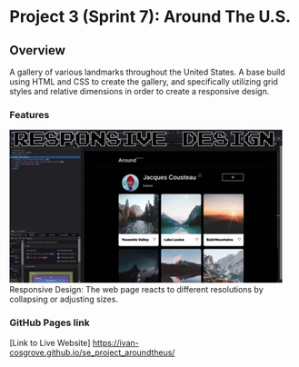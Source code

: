 #  Project 3 (Sprint 7): Around The U.S.

## Overview  

A gallery of various landmarks throughout the United States. A base build using HTML and CSS to create the gallery, and specifically utilizing grid styles and relative dimensions in order to create a responsive design.  
  
### Features

![Responsive Design Demo GIF](./responsive-design.gif)
Responsive Design: The web page reacts to different resolutions by collapsing or adjusting sizes.

### GitHub Pages link

[Link to Live Website] https://ivan-cosgrove.github.io/se_project_aroundtheus/
